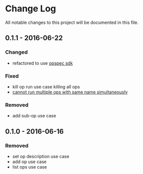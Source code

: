 # Change Log

All notable changes to this project will be documented in this file.

## 0.1.1 - 2016-06-22
### Changed

- refactored to use [opspec sdk](https://github.com/opspec-io/sdk-golang)

### Fixed
- kill op run use case killing all ops
- [cannot run multiple ops with same name simultaneously](https://github.com/opctl/engine/issues/8)

### Removed

- add sub-op use case

## 0.1.0 - 2016-06-16
### Removed

- set op description use case
- add op use case
- list ops use case
